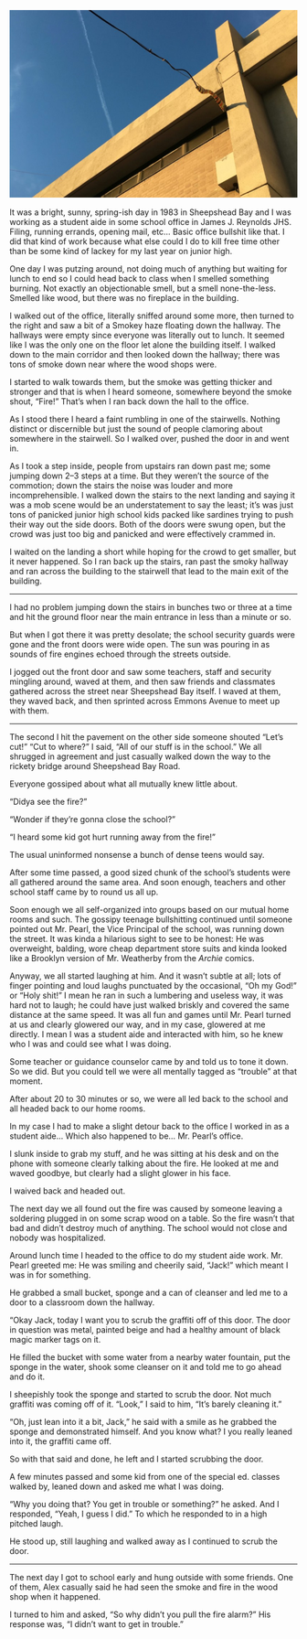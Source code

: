 <!-----
title: Fire in the Wood Shop
description: About the Time Something Caught on Fire in the Wood Shop in Junior High School
date: '2021-05-24T01:46:46.540Z'
slug: d1ec9ffb9bd3
----->

![](../img/Fire-in-the-Wood-Shop.jpg)
<!--A photo of East 14th Side of James J. Reynolds JHS. (Photo by Jack Szwergold; Taken June 19, 2016)-->

It was a bright, sunny, spring-ish day in 1983 in Sheepshead Bay and I was working as a student aide in some school office in James J. Reynolds JHS. Filing, running errands, opening mail, etc… Basic office bullshit like that. I did that kind of work because what else could I do to kill free time other than be some kind of lackey for my last year on junior high.

One day I was putzing around, not doing much of anything but waiting for lunch to end so I could head back to class when I smelled something burning. Not exactly an objectionable smell, but a smell none-the-less. Smelled like wood, but there was no fireplace in the building.

I walked out of the office, literally sniffed around some more, then turned to the right and saw a bit of a Smokey haze floating down the hallway. The hallways were empty since everyone was literally out to lunch. It seemed like I was the only one on the floor let alone the building itself. I walked down to the main corridor and then looked down the hallway; there was tons of smoke down near where the wood shops were.

I started to walk towards them, but the smoke was getting thicker and stronger and that is when I heard someone, somewhere beyond the smoke shout, “Fire!” That’s when I ran back down the hall to the office.

As I stood there I heard a faint rumbling in one of the stairwells. Nothing distinct or discernible but just the sound of people clamoring about somewhere in the stairwell. So I walked over, pushed the door in and went in.

As I took a step inside, people from upstairs ran down past me; some jumping down 2–3 steps at a time. But they weren’t the source of the commotion; down the stairs the noise was louder and more incomprehensible. I walked down the stairs to the next landing and saying it was a mob scene would be an understatement to say the least; it’s was just tons of panicked junior high school kids packed like sardines trying to push their way out the side doors. Both of the doors were swung open, but the crowd was just too big and panicked and were effectively crammed in.

I waited on the landing a short while hoping for the crowd to get smaller, but it never happened. So I ran back up the stairs, ran past the smoky hallway and ran across the building to the stairwell that lead to the main exit of the building.

***

I had no problem jumping down the stairs in bunches two or three at a time and hit the ground floor near the main entrance in less than a minute or so.

But when I got there it was pretty desolate; the school security guards were gone and the front doors were wide open. The sun was pouring in as sounds of fire engines echoed through the streets outside.

I jogged out the front door and saw some teachers, staff and security mingling around, waved at them, and then saw friends and classmates gathered across the street near Sheepshead Bay itself. I waved at them, they waved back, and then sprinted across Emmons Avenue to meet up with them.

***

The second I hit the pavement on the other side someone shouted “Let’s cut!” “Cut to where?” I said, “All of our stuff is in the school.” We all shrugged in agreement and just casually walked down the way to the rickety bridge around Sheepshead Bay Road.

Everyone gossiped about what all mutually knew little about.

“Didya see the fire?”

“Wonder if they’re gonna close the school?”

“I heard some kid got hurt running away from the fire!”

The usual uninformed nonsense a bunch of dense teens would say.

After some time passed, a good sized chunk of the school’s students were all gathered around the same area. And soon enough, teachers and other school staff came by to round us all up.

Soon enough we all self-organized into groups based on our mutual home rooms and such. The gossipy teenage bullshitting continued until someone pointed out Mr. Pearl, the Vice Principal of the school, was running down the street. It was kinda a hilarious sight to see to be honest: He was overweight, balding, wore cheap department store suits and kinda looked like a Brooklyn version of Mr. Weatherby from the _Archie_ comics.

Anyway, we all started laughing at him. And it wasn’t subtle at all; lots of finger pointing and loud laughs punctuated by the occasional, “Oh my God!” or “Holy shit!” I mean he ran in such a lumbering and useless way, it was hard not to laugh; he could have just walked briskly and covered the same distance at the same speed. It was all fun and games until Mr. Pearl turned at us and clearly glowered our way, and in my case, glowered at me directly. I mean I was a student aide and interacted with him, so he knew who I was and could see what I was doing.

Some teacher or guidance counselor came by and told us to tone it down. So we did. But you could tell we were all mentally tagged as “trouble” at that moment.

After about 20 to 30 minutes or so, we were all led back to the school and all headed back to our home rooms.

In my case I had to make a slight detour back to the office I worked in as a student aide… Which also happened to be… Mr. Pearl’s office.

I slunk inside to grab my stuff, and he was sitting at his desk and on the phone with someone clearly talking about the fire. He looked at me and waved goodbye, but clearly had a slight glower in his face.

I waived back and headed out.

The next day we all found out the fire was caused by someone leaving a soldering plugged in on some scrap wood on a table. So the fire wasn’t that bad and didn’t destroy much of anything. The school would not close and nobody was hospitalized.

Around lunch time I headed to the office to do my student aide work. Mr. Pearl greeted me: He was smiling and cheerily said, “Jack!” which meant I was in for something.

He grabbed a small bucket, sponge and a can of cleanser and led me to a door to a classroom down the hallway.

“Okay Jack, today I want you to scrub the graffiti off of this door. The door in question was metal, painted beige and had a healthy amount of black magic marker tags on it.

He filled the bucket with some water from a nearby water fountain, put the sponge in the water, shook some cleanser on it and told me to go ahead and do it.

I sheepishly took the sponge and started to scrub the door. Not much graffiti was coming off of it. “Look,” I said to him, “It’s barely cleaning it.”

“Oh, just lean into it a bit, Jack,” he said with a smile as he grabbed the sponge and demonstrated himself. And you know what? I you really leaned into it, the graffiti came off.

So with that said and done, he left and I started scrubbing the door.

A few minutes passed and some kid from one of the special ed. classes walked by, leaned down and asked me what I was doing.

“Why you doing that? You get in trouble or something?” he asked. And I responded, “Yeah, I guess I did.” To which he responded to in a high pitched laugh.

He stood up, still laughing and walked away as I continued to scrub the door.

***

The next day I got to school early and hung outside with some friends. One of them, Alex casually said he had seen the smoke and fire in the wood shop when it happened.

I turned to him and asked, “So why didn’t you pull the fire alarm?” His response was, “I didn’t want to get in trouble.”
